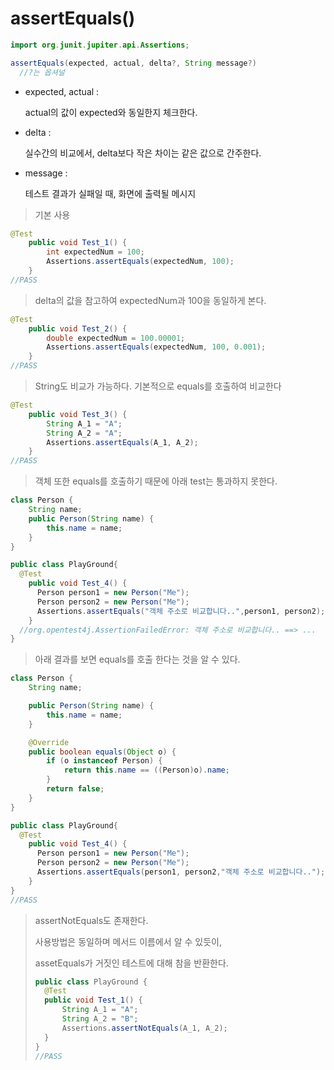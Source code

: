 # assertEquals()

```java
import org.junit.jupiter.api.Assertions;

assertEquals(expected, actual, delta?, String message?)
  //?는 옵셔널
```

- expected, actual :

  actual의 값이 expected와 동일한지 체크한다.

- delta :

  실수간의 비교에서, delta보다 작은 차이는 같은 값으로 간주한다.

- message :

  테스트 결과가 실패일 때, 화면에 출력될 메시지

> 기본 사용

```java
@Test
	public void Test_1() {
		int expectedNum = 100;
		Assertions.assertEquals(expectedNum, 100);
	}
//PASS
```



> delta의 값을 참고하여 expectedNum과 100을 동일하게 본다.

```java
@Test
	public void Test_2() {
		double expectedNum = 100.00001;
		Assertions.assertEquals(expectedNum, 100, 0.001);
	}
//PASS
```



> String도 비교가 가능하다. 기본적으로 equals를 호출하여 비교한다

```java
@Test
	public void Test_3() {
		String A_1 = "A";
		String A_2 = "A";
		Assertions.assertEquals(A_1, A_2);
	}
//PASS
```



> 객체 또한 equals를 호출하기 때문에 아래 test는 통과하지 못한다.

```java
class Person {
	String name;
	public Person(String name) {
		this.name = name;
	}
}

public class PlayGround{
  @Test
    public void Test_4() {
      Person person1 = new Person("Me");
      Person person2 = new Person("Me");
      Assertions.assertEquals("객체 주소로 비교합니다..",person1, person2);
    }
  //org.opentest4j.AssertionFailedError: 객체 주소로 비교합니다.. ==> ...
}
```



> 아래 결과를 보면 equals를 호출 한다는 것을 알 수 있다.

```java
class Person {
	String name;

	public Person(String name) {
		this.name = name;
	}

	@Override
	public boolean equals(Object o) {
		if (o instanceof Person) {
			return this.name == ((Person)o).name;
		}
		return false;
	}
}

public class PlayGround{
  @Test
    public void Test_4() {
      Person person1 = new Person("Me");
      Person person2 = new Person("Me");
      Assertions.assertEquals(person1, person2,"객체 주소로 비교합니다..");
    }
}
//PASS
```



> assertNotEquals도 존재한다.
>
> 사용방법은 동일하며 메서드 이름에서 알 수 있듯이,
>
> assetEquals가 거짓인 테스트에 대해 참을 반환한다.
>
> ```java
> public class PlayGround {
> 	@Test
> 	public void Test_1() {
> 		String A_1 = "A";
> 		String A_2 = "B";
> 		Assertions.assertNotEquals(A_1, A_2);
> 	}
> }
> //PASS
> ```